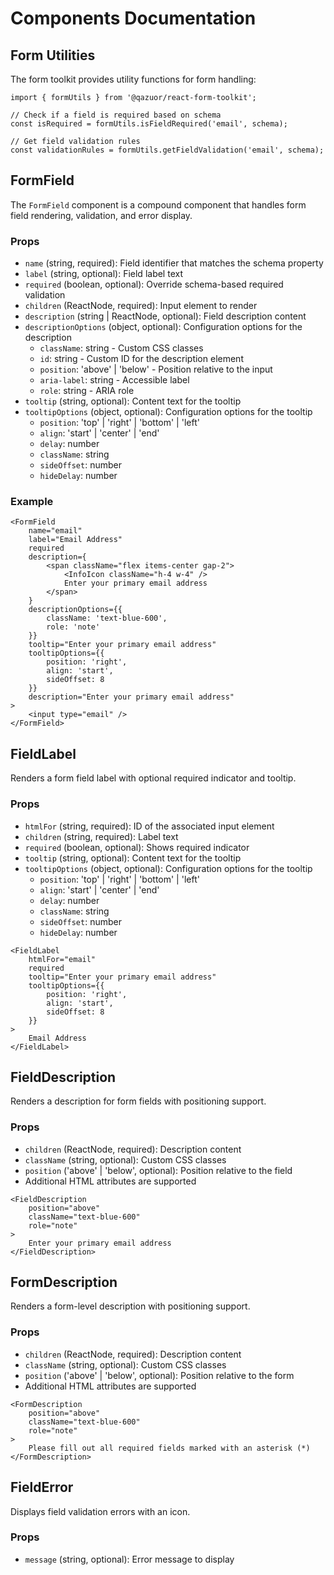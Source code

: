 # Components Documentation

## Form Utilities

The form toolkit provides utility functions for form handling:

```tsx
import { formUtils } from '@qazuor/react-form-toolkit';

// Check if a field is required based on schema
const isRequired = formUtils.isFieldRequired('email', schema);

// Get field validation rules
const validationRules = formUtils.getFieldValidation('email', schema);
```

## FormField

The `FormField` component is a compound component that handles form field rendering, validation, and error display.

### Props

- `name` (string, required): Field identifier that matches the schema property
- `label` (string, optional): Field label text
- `required` (boolean, optional): Override schema-based required validation
- `children` (ReactNode, required): Input element to render
- `description` (string | ReactNode, optional): Field description content
- `descriptionOptions` (object, optional): Configuration options for the description
  - `className`: string - Custom CSS classes
  - `id`: string - Custom ID for the description element
  - `position`: 'above' | 'below' - Position relative to the input
  - `aria-label`: string - Accessible label
  - `role`: string - ARIA role
- `tooltip` (string, optional): Content text for the tooltip
- `tooltipOptions` (object, optional): Configuration options for the tooltip
  - `position`: 'top' | 'right' | 'bottom' | 'left'
  - `align`: 'start' | 'center' | 'end'
  - `delay`: number
  - `className`: string
  - `sideOffset`: number
  - `hideDelay`: number

### Example

```tsx
<FormField
    name="email"
    label="Email Address"
    required
    description={
        <span className="flex items-center gap-2">
            <InfoIcon className="h-4 w-4" />
            Enter your primary email address
        </span>
    }
    descriptionOptions={{
        className: 'text-blue-600',
        role: 'note'
    }}
    tooltip="Enter your primary email address"
    tooltipOptions={{
        position: 'right',
        align: 'start',
        sideOffset: 8
    }}
    description="Enter your primary email address"
>
    <input type="email" />
</FormField>
```

## FieldLabel

Renders a form field label with optional required indicator and tooltip.

### Props

- `htmlFor` (string, required): ID of the associated input element
- `children` (string, required): Label text
- `required` (boolean, optional): Shows required indicator
- `tooltip` (string, optional): Content text for the tooltip
- `tooltipOptions` (object, optional): Configuration options for the tooltip
  - `position`: 'top' | 'right' | 'bottom' | 'left'
  - `align`: 'start' | 'center' | 'end'
  - `delay`: number
  - `className`: string
  - `sideOffset`: number
  - `hideDelay`: number

```tsx
<FieldLabel
    htmlFor="email"
    required
    tooltip="Enter your primary email address"
    tooltipOptions={{
        position: 'right',
        align: 'start',
        sideOffset: 8
    }}
>
    Email Address
</FieldLabel>
```

## FieldDescription

Renders a description for form fields with positioning support.

### Props

- `children` (ReactNode, required): Description content
- `className` (string, optional): Custom CSS classes
- `position` ('above' | 'below', optional): Position relative to the field
- Additional HTML attributes are supported

```tsx
<FieldDescription
    position="above"
    className="text-blue-600"
    role="note"
>
    Enter your primary email address
</FieldDescription>
```

## FormDescription

Renders a form-level description with positioning support.

### Props

- `children` (ReactNode, required): Description content
- `className` (string, optional): Custom CSS classes
- `position` ('above' | 'below', optional): Position relative to the form
- Additional HTML attributes are supported

```tsx
<FormDescription
    position="above"
    className="text-blue-600"
    role="note"
>
    Please fill out all required fields marked with an asterisk (*)
</FormDescription>
```

## FieldError

Displays field validation errors with an icon.

### Props

- `message` (string, optional): Error message to display
